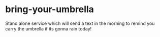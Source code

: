 # bring-your-umbrella
Stand alone service which will send a text in the morning to remind you carry the umbrella if its gonna rain today! 
